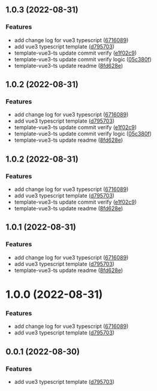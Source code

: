 ## 1.0.3 (2022-08-31)

### Features

- add change log for vue3 typescript ([6716089](https://github.com/zjhiphop/ming-cli/commit/671608953f4f0e18bf28be17d55ea5b2882f81aa))
- add vue3 typescript template ([d795703](https://github.com/zjhiphop/ming-cli/commit/d795703e79f1535848b98f7f311c43a23cf8ea8c))
- template-vue3-ts update commit verify ([e1f02c9](https://github.com/zjhiphop/ming-cli/commit/e1f02c927944aa42871ca1faecccc6739a8f0474))
- template-vue3-ts update commit verify logic ([05c380f](https://github.com/zjhiphop/ming-cli/commit/05c380fd051c765d32bf989c36ae995167836ae0))
- template-vue3-ts update readme ([8fd628e](https://github.com/zjhiphop/ming-cli/commit/8fd628eb88014ace27812646ca0e0d35c66b79c7))

## 1.0.2 (2022-08-31)

### Features

- add change log for vue3 typescript ([6716089](https://github.com/zjhiphop/ming-cli/commit/671608953f4f0e18bf28be17d55ea5b2882f81aa))
- add vue3 typescript template ([d795703](https://github.com/zjhiphop/ming-cli/commit/d795703e79f1535848b98f7f311c43a23cf8ea8c))
- template-vue3-ts update commit verify ([e1f02c9](https://github.com/zjhiphop/ming-cli/commit/e1f02c927944aa42871ca1faecccc6739a8f0474))
- template-vue3-ts update commit verify logic ([05c380f](https://github.com/zjhiphop/ming-cli/commit/05c380fd051c765d32bf989c36ae995167836ae0))
- template-vue3-ts update readme ([8fd628e](https://github.com/zjhiphop/ming-cli/commit/8fd628eb88014ace27812646ca0e0d35c66b79c7))

## 1.0.2 (2022-08-31)

### Features

- add change log for vue3 typescript ([6716089](https://github.com/zjhiphop/ming-cli/commit/671608953f4f0e18bf28be17d55ea5b2882f81aa))
- add vue3 typescript template ([d795703](https://github.com/zjhiphop/ming-cli/commit/d795703e79f1535848b98f7f311c43a23cf8ea8c))
- template-vue3-ts update commit verify ([e1f02c9](https://github.com/zjhiphop/ming-cli/commit/e1f02c927944aa42871ca1faecccc6739a8f0474))
- template-vue3-ts update readme ([8fd628e](https://github.com/zjhiphop/ming-cli/commit/8fd628eb88014ace27812646ca0e0d35c66b79c7))

## 1.0.1 (2022-08-31)

### Features

- add change log for vue3 typescript ([6716089](https://github.com/zjhiphop/ming-cli/commit/671608953f4f0e18bf28be17d55ea5b2882f81aa))
- add vue3 typescript template ([d795703](https://github.com/zjhiphop/ming-cli/commit/d795703e79f1535848b98f7f311c43a23cf8ea8c))
- template-vue3-ts update readme ([8fd628e](https://github.com/zjhiphop/ming-cli/commit/8fd628eb88014ace27812646ca0e0d35c66b79c7))

# 1.0.0 (2022-08-31)

### Features

- add change log for vue3 typescript ([6716089](https://github.com/zjhiphop/ming-cli/commit/671608953f4f0e18bf28be17d55ea5b2882f81aa))
- add vue3 typescript template ([d795703](https://github.com/zjhiphop/ming-cli/commit/d795703e79f1535848b98f7f311c43a23cf8ea8c))

## 0.0.1 (2022-08-30)

### Features

- add vue3 typescript template ([d795703](https://github.com/zjhiphop/ming-cli/commit/d795703e79f1535848b98f7f311c43a23cf8ea8c))

